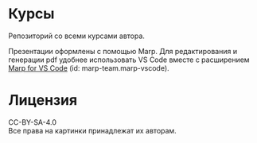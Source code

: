 # Курсы
Репозиторий со всеми курсами автора.

Презентации оформлены с помощью Marp. Для редактирования и генерации pdf удобнее использовать VS Code вместе с расширением [Marp for VS Code](https://marketplace.visualstudio.com/items?itemName=marp-team.marp-vscode
) (id: marp-team.marp-vscode).

# Лицензия
CC-BY-SA-4.0   
Все права на картинки принадлежат их авторам.
